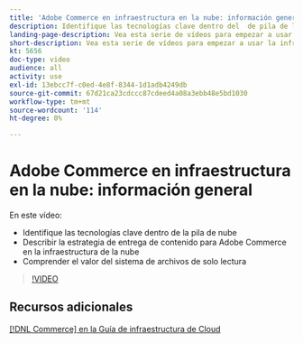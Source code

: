 ```yaml
---
title: 'Adobe Commerce en infraestructura en la nube: información general'
description: Identifique las tecnologías clave dentro del ​ de pila de la nube. Describa la estrategia de entrega de contenido para Adobe Commerce. Comprenda el valor del sistema de archivos de solo lectura.
landing-page-description: Vea esta serie de vídeos para empezar a usar la infraestructura de nube utilizada para implementar y administrar Adobe Commerce.
short-description: Vea esta serie de vídeos para empezar a usar la infraestructura de nube utilizada para implementar y administrar Adobe Commerce.
kt: 5656
doc-type: video
audience: all
activity: use
exl-id: 13ebcc7f-c0ed-4e8f-8344-1d1adb4249db
source-git-commit: 67d21ca23cdccc87cdeed4a08a3ebb48e5bd1030
workflow-type: tm+mt
source-wordcount: '114'
ht-degree: 0%

---
```


# Adobe Commerce en infraestructura en la nube: información general

En este vídeo:

- Identifique las tecnologías clave dentro de la pila de nube &#x200B;
- Describir la estrategia de entrega de contenido para Adobe Commerce en la infraestructura de la nube
- Comprender el valor del sistema de archivos de solo lectura

>[!VIDEO](https://video.tv.adobe.com/v/35298?quality=12&learn=on)

## Recursos adicionales

[[!DNL Commerce] en la Guía de infraestructura de Cloud](https://experienceleague.adobe.com/docs/commerce-cloud-service/user-guide/overview.html)
